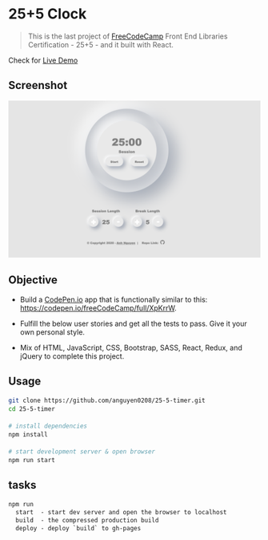 # 25+5 Clock

>This is the last project of [FreeCodeCamp](https://www.freecodecamp.org/learn/front-end-libraries/front-end-libraries-projects/build-a-25--5-clock)  Front End Libraries Certification -  25+5 - and it built with React.

Check for [Live Demo](https://anguyen0208.github.io/25-5-timer/)

## Screenshot

![pomodoro](public/img/og.png)

## Objective

- Build a [CodePen.io](https://codepen.io) app that is functionally similar to this: <https://codepen.io/freeCodeCamp/full/XpKrrW>. 

- Fulfill the below user stories and get all the tests to pass. Give it your own personal style.
- Mix of HTML, JavaScript, CSS, Bootstrap, SASS, React, Redux, and jQuery to complete this project.

## Usage

```sh
git clone https://github.com/anguyen0208/25-5-timer.git
cd 25-5-timer

# install dependencies
npm install

# start development server & open browser
npm run start
```

## tasks

```
npm run
  start  - start dev server and open the browser to localhost
  build  - the compressed production build
  deploy - deploy `build` to gh-pages
```
